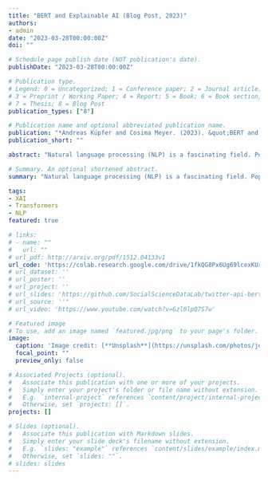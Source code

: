 ```yaml
---
title: "BERT and Explainable AI (Blog Post, 2023)"
authors:
- admin
date: "2023-03-28T00:00:00Z"
doi: ""

# Schedule page publish date (NOT publication's date).
publishDate: "2023-03-28T00:00:00Z"

# Publication type.
# Legend: 0 = Uncategorized; 1 = Conference paper; 2 = Journal article;
# 3 = Preprint / Working Paper; 4 = Report; 5 = Book; 6 = Book section;
# 7 = Thesis; 8 = Blog Post
publication_types: ["8"]

# Publication name and optional abbreviated publication name.
publication: "*Andreas Küpfer and Cosima Meyer. (2023). &quot;BERT and Explainable AI.&quot; <i>Blog of the MZES Social Science Data Lab</i>. 1(1).*"
publication_short: ""

abstract: "Natural language processing (NLP) is a fascinating field. Popular NLP techniques for understanding (written) human language include next-sentence predictions, translations, text classifications, or sentiment analysis. Such techniques already permeate our everyday lives: What would the world be without services such as Google Translate, DeepL, or the recently released ChatGPT? While common bag-of-words approaches can often be a valuable approach for NLP, Google’s release of BERT in 2018 revolutionized the possibilities in NLP. This Methods Bites Tutorial introduces the logic of large language models (LLM) with a special emphasis on BERT. It provides an applied use case from the social sciences, walks readers through explainable artificial intelligence (AI), and explains how we can leverage explainable AI to explain predictions of our models."

# Summary. An optional shortened abstract.
summary: "Natural language processing (NLP) is a fascinating field. Popular NLP techniques for understanding (written) human language include next-sentence predictions, translations, text classifications, or sentiment analysis. Such techniques already permeate our everyday lives: What would the world be without services such as Google Translate, DeepL, or the recently released ChatGPT? While common bag-of-words approaches can often be a valuable approach for NLP, Google’s release of BERT in 2018 revolutionized the possibilities in NLP. This Methods Bites Tutorial introduces the logic of large language models (LLM) with a special emphasis on BERT. It provides an applied use case from the social sciences, walks readers through explainable artificial intelligence (AI), and explains how we can leverage explainable AI to explain predictions of our models."

tags:
- XAI
- Transformers
- NLP
featured: true

# links:
# - name: ""
#   url: ""
# url_pdf: http://arxiv.org/pdf/1512.04133v1
url_code: 'https://colab.research.google.com/drive/1fkQG8Px6Ug69lcexKUrEPHpr_tfo_qCd?usp=sharing#offline=true&sandboxMode=true'
# url_dataset: ''
# url_poster: ''
# url_project: ''
# url_slides: 'https://github.com/SocialScienceDataLab/twitter-api-bert-method/blob/main/slides-twitter-api-bert-method.pdf'
# url_source: ''"
# url_video: 'https://www.youtube.com/watch?v=Gzl0lpQ7S7w'

# Featured image
# To use, add an image named `featured.jpg/png` to your page's folder. 
image:
  caption: 'Image credit: [**Unsplash**](https://unsplash.com/photos/jdD8gXaTZsc)'
  focal_point: ""
  preview_only: false

# Associated Projects (optional).
#   Associate this publication with one or more of your projects.
#   Simply enter your project's folder or file name without extension.
#   E.g. `internal-project` references `content/project/internal-project/index.md`.
#   Otherwise, set `projects: []`.
projects: []

# Slides (optional).
#   Associate this publication with Markdown slides.
#   Simply enter your slide deck's filename without extension.
#   E.g. `slides: "example"` references `content/slides/example/index.md`.
#   Otherwise, set `slides: ""`.
# slides: slides
---
```

